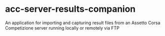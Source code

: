 # acc-server-results-companion
An application for importing and capturing result files from an Assetto Corsa Competizione server running locally or remotely via FTP

